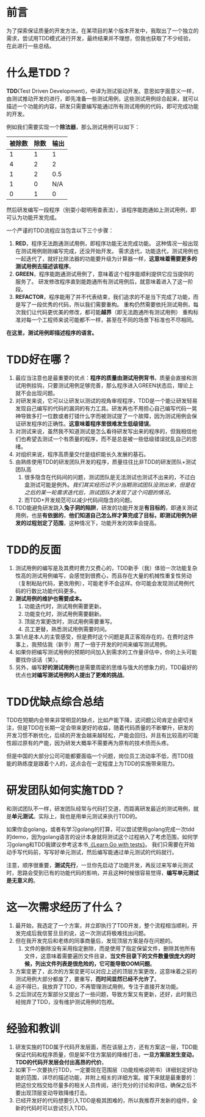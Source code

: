 # 前言

为了探索保证质量的开发方法，在某项目的某个版本开发中，我取出了一个独立的需求，尝试用TDD模式进行开发，最终结果并不理想，但我也获取了不少经验，在此进行一些总结。


# 什么是TDD？

**TDD**(Test Driven Development)，中译为测试驱动开发。意思如字面意义一样，由测试推动开发的进行，即先准备一些测试用例，这些测试用例综合起来，就可以描述一个功能的内容，研发只需要编写能通过所有测试用例的代码，即可完成功能的开发。

例如我们需要实现一个**除法器**，那么测试用例可以如下：

|被除数|除数|输出|
|-------|-------|-------|
|1|1|1|
|4|2|2|
|1|2|0.5|
|1|0|N/A|
|0|1|0|

然后研发编写一段程序（别耍小聪明用查表法），该程序能跑通如上测试用例，即可认为功能开发完成。

一个严谨的TDD流程应当包含以下三个步骤：
1. **RED**，程序无法跑通测试用例，即程序功能无法完成功能。
这种情况一般出现在测试用例刚刚编写完成，还没开始开发。
需求迭代，功能迭代，测试用例也一起迭代了，就好比除法器的功能要升级为计算器一样，**这意味着需要更多的测试用例去描述该程序**。
2. **GREEN**，程序能跑通测试用例了，意味着这个程序能顺利提供它应当提供的服务了。
研发修改程序直到能跑通所有测试用例后，就意味着进入了这一阶段。
3. **REFACTOR**，程序能用了并不代表结束，我们追求的不是当下完成了功能，而是写了一段优秀的代码，所以我们需要重构。
重构仍然需要依托测试用例，每次我们让代码更优美的修改，都可能**越界**（即无法跑通所有测试用例）
重构标准对每一个工程师来说可能都不一样，甚至在不同的场景下标准也不尽相同。

**在这里，测试用例即描述程序的语言。**

# TDD好在哪？

1. 最应当注意也是最重要的优点：**程序的质量由测试用例背书**，质量会直接和测试用例挂钩，只要测试用例足够完善，那么程序进入GREEN状态后，理论上就不会出现问题。
2. 对研发来说，它可以让研发以测试的视角审视程序，TDD是一个能让研发轻易发现自己编写的代码的漏洞的有力工具。研发再也不用担心自己编写代码一晃神导致多打一位数或者打错什么字而被测试提了一个故障，因为测试用例会保证研发程序的正确性。**这意味着程序里很难发生低级错误**。
3. 对测试来说，虽然我不知道测试是怎么看待研发写出来的程序的，但我相信他们也希望去测试一个有质量的程序，而不是总是被一些低级错误扰乱自己的思绪。
4. 对组织来说，程序高质量交付是组织能长久发展的基石。
5. 由熟练使用TDD的研发团队开发的程序，质量往往比非TDD的研发团队+测试团队高
	1. 很多隐含在代码间的问题，测试团队是无法测试也测试不出来的，不过白盒测试可能是例外。*我们其实经历过不少当期测试团队没测出来，但是在之后的某一轮需求迭代后，测试团队才发现了这个问题的情况。*
	2. 而TDD+开发规范可以减少代码间隐含的问题。
6. TDD能避免研发跳入**兔子洞的陷阱**，研发的功能开发是**有目标的**，即通关测试用例，也是**有依据的**，**他们知道自己怎么样才算完成了目标，即测试用例为研发的过程划定了范围**，这种情况下，功能开发的效率会提高。


# TDD的反面

1. 测试用例的编写是及其费时费力又费心的，TDD新手（我）体验一次功能复杂性高的测试用例编写，会感觉到很费心，而且存在大量的机械性重复性劳动（复制粘贴代码，更改用例），可能老手不会这样。你可能会发现测试用例代码的行数比功能代码更多。
2. **测试用例的维护也需要成本。**
	1. 功能迭代时，测试用例需要更新。
	2. 功能变化时，测试用例需要翻新。
	3. 顶层方案更改时，测试用例需要重写。
	4. 员工更替，熟悉测试用例需要时间。
3. 第1点是本人的主管感受，但是费时这个问题是真正客观存在的，在费时这件事上，我预估我（新手）用了一倍于开发的时间来编写测试用例。
4. 如果你把编写测试用例的预期时间加入到需求的工作量评估中，你的上头可能要找你谈话（笑）。
5. 另外，编写**好的测试用例**也是需要周密的思维与强大的想象力的，TDD最好的优点也**对编写测试用例的人提出了更难的挑战**。


# TDD优缺点综合总结

TDD在短期内会带来非常明显的缺点，比如产能下降，这问题公司肯定会密切关注，但是TDD在长期一定会带来更好的收益，随着代码质量的不断攀升，研发的开发习惯不断优化，后续的开发会越来越轻松，产能会回归，并且有比较高的可能性超过原有的产能，因为研发大概率不需要再为原有的技术债而头疼。

但是中国的大部分公司可能都要面临一个问题，岗位员工流动率不低，而TDD技能的熟练度是跟着个人的，这点会在一定程度上为TDD的实施带来阻力。



# 研发团队如何实施TDD？

和测试团队不一样，研发团队经常与代码打交道，而距离研发最近的测试用例，就是**单元测试**。实际上，我也是用单元测试来执行TDD的。

如果你会golang，或者有学习golang的打算，可以尝试使用golang完成一次tdd的demo，因为golang语言的设计本身就将测试这个过程纳入了考虑范围，如何学习golang和TDD我建议参考这本书[《Learn Go with tests》](https://studygolang.gitbook.io/learn-go-with-tests/)。
我们只需要在开始动手写代码前，写写好单元测试，然后编写能通过单元测试的代码就行。

注意，顺序很重要，**测试先行**，一旦你先启动了功能开发，再反过来写单元测试时，思路会受到已有的功能代码的影响，并且这种时候很容易觉得，**编写单元测试是无意义的**。

# 这一次需求经历了什么？

1. 最开始，我选定了一个方案，并立即执行了TDD开发，整个流程相当顺利，开发完成后我信誓旦旦的说，这一次测试将极难找出问题。
2. 但在我开发完后和老练的同事商量后，发现顶层方案是存在问题的。
	1. 文件的删除没有采用指定删除，而是使用了指定保留文件，删除其他所有文件，这意味着需要遍历文件目录，**当文件目录下的文件数量很庞大的时候，列出文件列表是很危险的，它可能导致OOM问题**。
3. 方案变更了，此次的方案变更可以对应上述的顶层方案更改，这意味着之前的测试用例大部分都废了，要重写，**而时间显然已经不允许了**。
4. 迫不得已，我放弃了TDD，不再管理测试用例，专注于直接开发功能。
5. 之后测试在方案部分又提出了一些问题，导致方案又有更新，还好，此时我已经抛弃了TDD，没有维护测试用例的包袱。

# 经验和教训

1. 研发实施的TDD属于代码开发层面，而在该层上方，还有方案这一层，TDD能保证代码和程序质量，但是架不住方案层的降维打击，**一旦方案层发生变动，TDD的代码开发层会付出高昂的代价**。
2. 如果下一次要执行TDD，一定要现在范围层（功能规格说明书）详细划定好功能的范围，详尽的描述功能，并附上相关的详细方案。接下来就是最重要的：把这份文档交给尽量多的相关人员传阅，进行充分的讨论和评估，确保之后不要出现顶层变动导致降维打击。
3. 已经开发好的代码想要引入TDD是极其困难的，所以我推荐开发新的组件，全新的代码时可以尝试引入TDD。